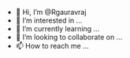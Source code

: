 - 👋 Hi, I’m @Rgauravraj
- 👀 I’m interested in ...
- 🌱 I’m currently learning ...
- 💞️ I’m looking to collaborate on ...
- 📫 How to reach me ...

<!---
Rgauravraj/Rgauravraj is a ✨ special ✨ repository because its `README.md` (this file) appears on your GitHub profile.
You can click the Preview link to take a look at your changes.
--->
